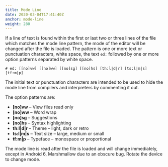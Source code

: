 ```yaml
---
title: Mode Line
date: 2020-03-04T17:41:40Z
anchor: mode-line
weight: 280
---
```


If a line of text is found within the first or last two or three lines
of the file which matches the mode line pattern, the mode of the
editor will be changed after the file is loaded.  The pattern is one
or more text or punctuation characters, white space, the text `ed:`
followed by one or more option patterns separated by white space.

    # ed: [[no]vw] [[no]ww] [[no]sg] [[no]hs] [th:l|d|r] [ts:l|m|s] [tf:m|p]

The initial text or punctuation characters are intended to be used to
hide the mode line from compilers and interpreters by commenting it
out.

The option patterns are:

 * **[no]vw** &ndash; View files read only
 * **[no]ww** &ndash; Word wrap
 * **[no]sg** &ndash; Suggestions
 * **[no]hs** &ndash; Syntax highlighting
 * **th:l|d|r** &ndash; Theme &ndash; light, dark or retro
 * **ts:l|m|s** &ndash; Text size &ndash; large, medium or small
 * **tf:m|p** &ndash; Typeface &ndash; monospace or proportional

The mode line is read after the file is loaded and will change
immediately, except in Android 6, Marshmallow due to an obscure
bug. Rotate the device to change mode.
